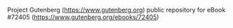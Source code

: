 Project Gutenberg (https://www.gutenberg.org) public repository
for eBook #72405 (https://www.gutenberg.org/ebooks/72405)
